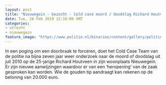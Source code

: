 ```yaml
---
layout: post
title: "Nieuwegein - Gezocht - Cold case moord / doodslag Richard Houtveen"
date: Tue, 26 Feb 2019 12:16:00 GMT
categories: 
- utrecht 
- nieuwegein 
feature_image: "https://www.politie.nl/binaries/content/gallery/politie/gezocht/verdachten/2019/februari/03-mn/coldcase-richard-houtveen.jpg"
---
```


In een poging om een doorbraak te forceren, doet het Cold Case Team van de politie na bijna zeven jaar weer onderzoek naar de moord of doodslag uit juli 2010 op de 25-jarige Richard Houtveen in zijn woonplaats Nieuwegein. Er zijn nieuwe aanwijzingen waardoor er van een ‘heropening’ van de zaak gesproken kan worden. Wie de gouden tip aandraagt kan rekenen op de beloning van 20.000 euro.

